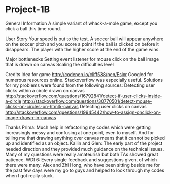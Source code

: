 # Project-1B
General Information
A simple variant of whack-a-mole game, except you click a ball this time round.

User Story
Your speed is put to the test. A soccer ball will appear anywhere on the soccer pitch and you score a point if the ball is clicked on before it disappears. The player with the higher score at the end of the game wins.

Major bottlenecks
Setting event listener for mouse click on the ball image that is drawn on canvas
Scaling the difficulties level

Credits
Idea for game
http://codepen.io/cliff538/pen/Eslxr
Googled for numerous resources online. Stackoverflow was especially useful. Solutions for my problems were found from the following sources:
Detecting user clicks within a circle drawn on canvas
http://stackoverflow.com/questions/16792841/detect-if-user-clicks-inside-a-circle
http://stackoverflow.com/questions/30770501/detect-mouse-clicks-on-circles-on-html5-canvas
Detecting user clicks on canvas
http://stackoverflow.com/questions/19945442/how-to-assign-onclick-on-image-drawn-in-canvas


Thanks
Prima: Much help in refactoring my codes which were getting increasingly messy and confusing at one point, even to myself. And for telling me that drawing anything over canvas means that it cannot be picked up and identified as an object.
Kailin and Glen: The early part of the project needed direction and they provided much guidance on the technical issues. Many of my questions were really amateurish but both TAs showed great patience.
WDI 6: Every single feedback and suggestions given, of which there were many. Alex and Zhi Hong, who have been sitting beside me for the past few days were my go to guys and helped to look through my codes when I got really stuck.
